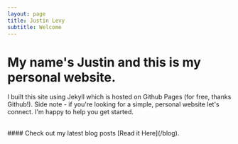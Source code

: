 ```yaml
---
layout: page
title: Justin Levy
subtitle: Welcome
---
```


# My name's Justin and this is my personal website. 

I built this site using Jekyll which is hosted on Github Pages (for free, thanks Github!). Side note - if you're looking for a simple, personal website let's connect. I'm happy to help you get started.




<br />
#### Check out my latest blog posts [Read it Here](/blog).